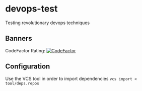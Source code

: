 # devops-test
Testing revolutionary devops techniques

## Banners

CodeFactor Rating: [![CodeFactor](https://www.codefactor.io/repository/github/michael-equi/devops-test/badge)](https://www.codefactor.io/repository/github/michael-equi/devops-test)

## Configuration
Use the VCS tool in order to import dependencies `vcs import < tool/deps.repos`
